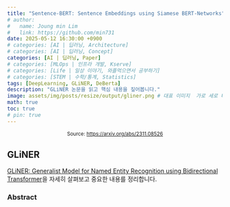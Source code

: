 ```yaml
---
title: "Sentence-BERT: Sentence Embeddings using Siamese BERT-Networks"
# author:
#   name: Joung min Lim
#   link: https://github.com/min731
date: 2025-05-12 16:30:00 +0900
# categories: [AI | 딥러닝, Architecture]
# categories: [AI | 딥러닝, Concept]
categories: [AI | 딥러닝, Paper]
# categories: [MLOps | 인프라 개발, Kserve]
# categories: [Life | 일상 이야기, 와플먹으면서 공부하기]
# categories: [STEM | 수학/통계, Statistics]
tags: [DeepLearning, GLiNER, DeBerta]
description: "GLiNER 논문을 읽고 핵심 내용을 짚어봅니다."
image: assets/img/posts/resize/output/gliner.png # 대표 이미지  가로 세로 비율 약 1.91:1 (예: 1200×628px)
math: true
toc: true
# pin: true
---
```


<div align="center">
  <small>Source: <a href="https://arxiv.org/abs/2311.08526">https://arxiv.org/abs/2311.08526</a></small>
</div>

## GLiNER

[GLiNER: Generalist Model for Named Entity Recognition using Bidirectional Transformer](https://arxiv.org/abs/2311.08526)을 자세히 살펴보고 중요한 내용를 정리합니다.

### Abstract

